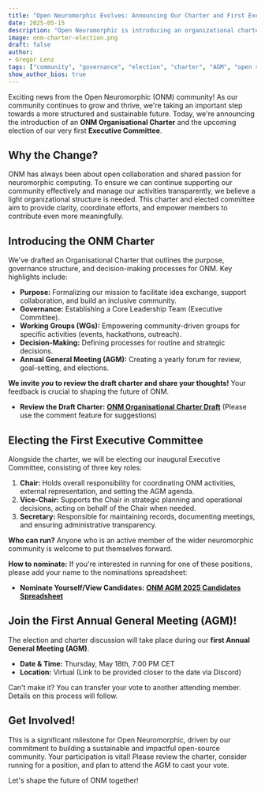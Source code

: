 ```yaml
---
title: "Open Neuromorphic Evolves: Announcing Our Charter and First Executive Committee Election"
date: 2025-05-15
description: "Open Neuromorphic is introducing an organizational charter and holding its first Executive Committee elections to foster growth and collaboration. Learn more and get involved!"
image: onm-charter-election.png 
draft: false
author: 
- Gregor Lenz
tags: ["community", "governance", "election", "charter", "AGM", "open source"]
show_author_bios: true
---
```


Exciting news from the Open Neuromorphic (ONM) community! As our community continues to grow and thrive, we're taking an important step towards a more structured and sustainable future. Today, we're announcing the introduction of an **ONM Organisational Charter** and the upcoming election of our very first **Executive Committee**.

## Why the Change?

ONM has always been about open collaboration and shared passion for neuromorphic computing. To ensure we can continue supporting our community effectively and manage our activities transparently, we believe a light organizational structure is needed. This charter and elected committee aim to provide clarity, coordinate efforts, and empower members to contribute even more meaningfully.

## Introducing the ONM Charter

We've drafted an Organisational Charter that outlines the purpose, governance structure, and decision-making processes for ONM. Key highlights include:

*   **Purpose:** Formalizing our mission to facilitate idea exchange, support collaboration, and build an inclusive community.
*   **Governance:** Establishing a Core Leadership Team (Executive Committee).
*   **Working Groups (WGs):** Empowering community-driven groups for specific activities (events, hackathons, outreach).
*   **Decision-Making:** Defining processes for routine and strategic decisions.
*   **Annual General Meeting (AGM):** Creating a yearly forum for review, goal-setting, and elections.

**We invite *you* to review the draft charter and share your thoughts!** Your feedback is crucial to shaping the future of ONM.

*   **Review the Draft Charter:** [**ONM Organisational Charter Draft**](https://docs.google.com/document/d/1zvjpQz9QQeo76SWsHTQdrkxXAvF6UlYOyJQYG3-8Zd4/edit?usp=drivesdk) (Please use the comment feature for suggestions)

## Electing the First Executive Committee

Alongside the charter, we will be electing our inaugural Executive Committee, consisting of three key roles:

1.  **Chair:** Holds overall responsibility for coordinating ONM activities, external representation, and setting the AGM agenda.
2.  **Vice-Chair:** Supports the Chair in strategic planning and operational decisions, acting on behalf of the Chair when needed.
3.  **Secretary:** Responsible for maintaining records, documenting meetings, and ensuring administrative transparency.

**Who can run?** Anyone who is an active member of the wider neuromorphic community is welcome to put themselves forward.

**How to nominate:** If you're interested in running for one of these positions, please add your name to the nominations spreadsheet:

*   **Nominate Yourself/View Candidates:** [**ONM AGM 2025 Candidates Spreadsheet**](https://docs.google.com/spreadsheets/d/1KOqMB0fnD3AoEALp3CrUygVpTP7SuX2Ekhwa0O5aUpI/edit?gid=0#gid=0)

## Join the First Annual General Meeting (AGM)!

The election and charter discussion will take place during our **first Annual General Meeting (AGM)**.

*   **Date & Time:** Thursday, May 18th, 7:00 PM CET
*   **Location:** Virtual (Link to be provided closer to the date via Discord)

Can't make it? You can transfer your vote to another attending member. Details on this process will follow.

## Get Involved!

This is a significant milestone for Open Neuromorphic, driven by our commitment to building a sustainable and impactful open-source community. Your participation is vital! Please review the charter, consider running for a position, and plan to attend the AGM to cast your vote.

Let's shape the future of ONM together!
